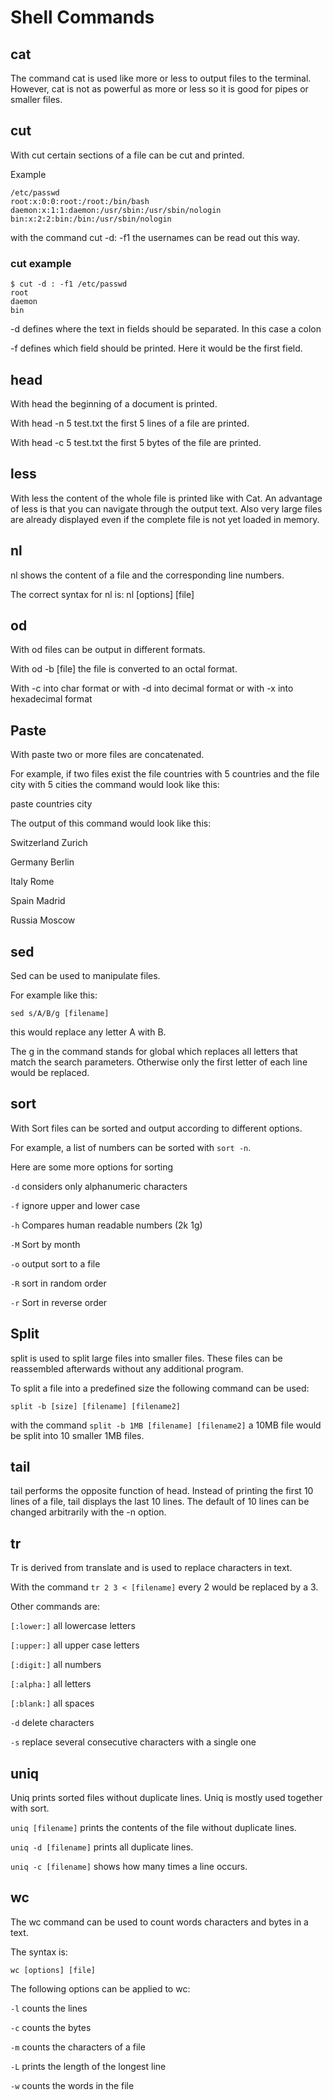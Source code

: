 # Shell Commands

## cat
The command cat is used like more or less to output files to the terminal. However, cat is not as powerful as more or less so it is good for pipes or smaller files.

## cut
With cut certain sections of a file can be cut and printed.

Example

```
/etc/passwd
root:x:0:0:root:/root:/bin/bash
daemon:x:1:1:daemon:/usr/sbin:/usr/sbin/nologin
bin:x:2:2:bin:/bin:/usr/sbin/nologin
```


with the command cut -d: -f1 the usernames can be read out this way.

### cut example

```
$ cut -d : -f1 /etc/passwd
root
daemon
bin
```
-d defines where the text in fields should be separated. In this case a colon

-f defines which field should be printed. Here it would be the first field.


## head
With head the beginning of a document is printed.

With head -n 5 test.txt the first 5 lines of a file are printed.

With head -c 5 test.txt the first 5 bytes of the file are printed.

## less
With less the content of the whole file is printed like with Cat. An advantage of less is that you can navigate through the output text. Also very large files are already displayed even if the complete file is not yet loaded in memory.

 

## nl
nl shows the content of a file and the corresponding line numbers.

The correct syntax for nl is: nl [options] [file]

 
## od
With od files can be output in different formats.

With od -b [file] the file is converted to an octal format.

With -c into char format or with -d into decimal format or with -x into hexadecimal format

## Paste

With paste two or more files are concatenated.

For example, if two files exist the file countries with 5 countries and the file city with 5 cities the command would look like this:

paste countries city

The output of this command would look like this:

Switzerland Zurich

Germany Berlin

Italy Rome

Spain Madrid

Russia Moscow

 

## sed
Sed can be used to manipulate files.

For example like this:

```sed s/A/B/g [filename]```
 

this would replace any letter A with B.

The g in the command stands for global which replaces all letters that match the search parameters. Otherwise only the first letter of each line would be replaced.

## sort
With Sort files can be sorted and output according to different options.

For example, a list of numbers can be sorted with ```sort -n```.

Here are some more options for sorting

```-d``` considers only alphanumeric characters

```-f``` ignore upper and lower case

```-h``` Compares human readable numbers (2k 1g)

```-M``` Sort by month

```-o``` output sort to a file

```-R``` sort in random order

```-r``` Sort in reverse order

## Split

split is used to split large files into smaller files. These files can be reassembled afterwards without any additional program.

To split a file into a predefined size the following command can be used:

 ```split -b [size] [filename] [filename2]```

with the command ```split -b 1MB [filename] [filename2]``` a 10MB file would be split into 10 smaller 1MB files.

## tail
tail performs the opposite function of head. Instead of printing the first 10 lines of a file, tail displays the last 10 lines. The default of 10 lines can be changed arbitrarily with the -n option.

## tr
Tr is derived from translate and is used to replace characters in text.

With the command ```tr 2 3 < [filename]``` every 2 would be replaced by a 3.

Other commands are:

```[:lower:]``` all lowercase letters

```[:upper:]``` all upper case letters

```[:digit:]``` all numbers

```[:alpha:]``` all letters

```[:blank:]``` all spaces

```-d``` delete characters

```-s``` replace several consecutive characters with a single one

## uniq
Uniq prints sorted files without duplicate lines. Uniq is mostly used together with sort.

```uniq [filename]``` prints the contents of the file without duplicate lines.

```uniq -d [filename]``` prints all duplicate lines.

```uniq -c [filename]``` shows how many times a line occurs.


## wc

The wc command can be used to count words characters and bytes in a text.

The syntax is:

```wc [options] [file]```

 The following options can be applied to wc:

```-l``` counts the lines

```-c``` counts the bytes

```-m``` counts the characters of a file

```-L``` prints the length of the longest line

```-w``` counts the words in the file
